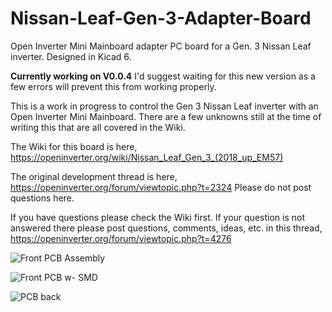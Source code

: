 # Nissan-Leaf-Gen-3-Adapter-Board
Open Inverter Mini Mainboard adapter PC board for a Gen. 3 Nissan Leaf inverter. Designed in Kicad 6.

**Currently working on V0.0.4** I'd suggest waiting for this new version as a few errors will prevent this from working properly.

This is a work in progress to control the Gen 3 Nissan Leaf inverter with an Open Inverter Mini Mainboard.  There are a few unknowns still at the time of writing this that are all covered in the Wiki.

The Wiki for this board is here, https://openinverter.org/wiki/Nissan_Leaf_Gen_3_(2018_up_EM57)

The original development thread is here, https://openinverter.org/forum/viewtopic.php?t=2324  Please do not post questions here.

If you have questions please check the Wiki first.  If your question is not answered there please post questions, comments, ideas, etc. in this thread, https://openinverter.org/forum/viewtopic.php?t=4276

![Front PCB Assembly](https://github.com/jrbe/Nissan-Leaf-Gen-3-Adapter-Board/assets/6788692/7482abab-a6f9-4289-9831-432955c62e58)

![Front PCB w- SMD](https://github.com/jrbe/Nissan-Leaf-Gen-3-Adapter-Board/assets/6788692/670f7151-96ce-4a4e-9822-df4c957f953b)

![PCB back](https://github.com/jrbe/Nissan-Leaf-Gen-3-Adapter-Board/assets/6788692/c88b6ea1-f61c-4f6a-92eb-22e095f18cab)
